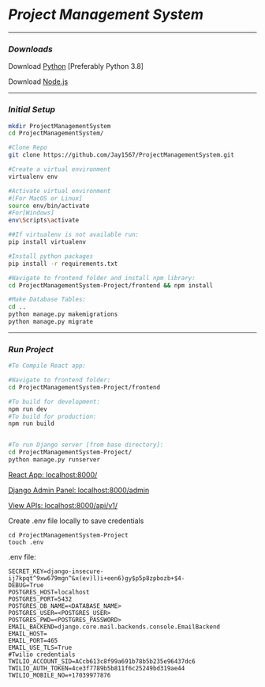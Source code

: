 # _Project Management System_

---
### _Downloads_

Download [Python](https://www.python.org/downloads/release/python-397/)  [Preferably Python 3.8]

Download [Node.js](https://nodejs.org/en/)

---
### _Initial Setup_ 
```bash
mkdir ProjectManagementSystem 
cd ProjectManagementSystem/

#Clone Repo
git clone https://github.com/Jay1567/ProjectManagementSystem.git

#Create a virtual environment 
virtualenv env

#Activate virtual environment
#[For MacOS or Linux]
source env/bin/activate
#For[Windows]
env\Scripts\activate

##If virtualenv is not available run:
pip install virtualenv

#Install python packages
pip install -r requirements.txt 

#Navigate to frontend folder and install npm library:
cd ProjectManagementSystem-Project/frontend && npm install

#Make Database Tables:
cd ..
python manage.py makemigrations
python manage.py migrate
```

---
### _Run Project_ 

```bash
#To Compile React app:

#Navigate to frontend folder:
cd ProjectManagementSystem-Project/frontend

#To build for development:
npm run dev
#To build for production:
npm run build


#To run Django server [from base directory]:
cd ProjectManagementSystem-Project/
python manage.py runserver
```

[React App: localhost:8000/](localhost:8000/)

[Django Admin Panel: localhost:8000/admin](localhost:8000/admin)

[View APIs: localhost:8000/api/v1/](localhost:8000/api/v1/)

Create .env file locally to save credentials 
```shell
cd ProjectManagementSystem-Project
touch .env 
```

.env file:
```shell
SECRET_KEY=django-insecure-ij7kpqt^9xw679mgn^&x(ev)l)i+een6)gy$p5p8zpbozb+$4-
DEBUG=True
POSTGRES_HOST=localhost
POSTGRES_PORT=5432
POSTGRES_DB_NAME=<DATABASE_NAME>
POSTGRES_USER=<POSTGRES_USER>
POSTGRES_PWD=<POSTGRES_PASSWORD>
EMAIL_BACKEND=django.core.mail.backends.console.EmailBackend
EMAIL_HOST=
EMAIL_PORT=465
EMAIL_USE_TLS=True
#Twilio credentials
TWILIO_ACCOUNT_SID=ACcb613c8f99a691b78b5b235e96437dc6
TWILIO_AUTH_TOKEN=4ce3f7789b5b811f6c25249bd319ae44
TWILIO_MOBILE_NO=+17039977876
```
